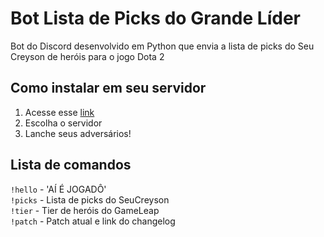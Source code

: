 # Bot Lista de Picks do Grande Líder

Bot do Discord desenvolvido em Python que envia a lista de picks do Seu Creyson de heróis para o jogo Dota 2 

## Como instalar em seu servidor

1. Acesse esse [link](https://discordapp.com/api/oauth2/authorize?client_id=553236585739714560&permissions=0&scope=bot)
2. Escolha o servidor
3. Lanche seus adversários!

## Lista de comandos

`!hello` - 'AÍ É JOGADÔ'  
`!picks` - Lista de picks do SeuCreyson  
`!tier` - Tier de heróis do GameLeap  
`!patch` - Patch atual e link do changelog
